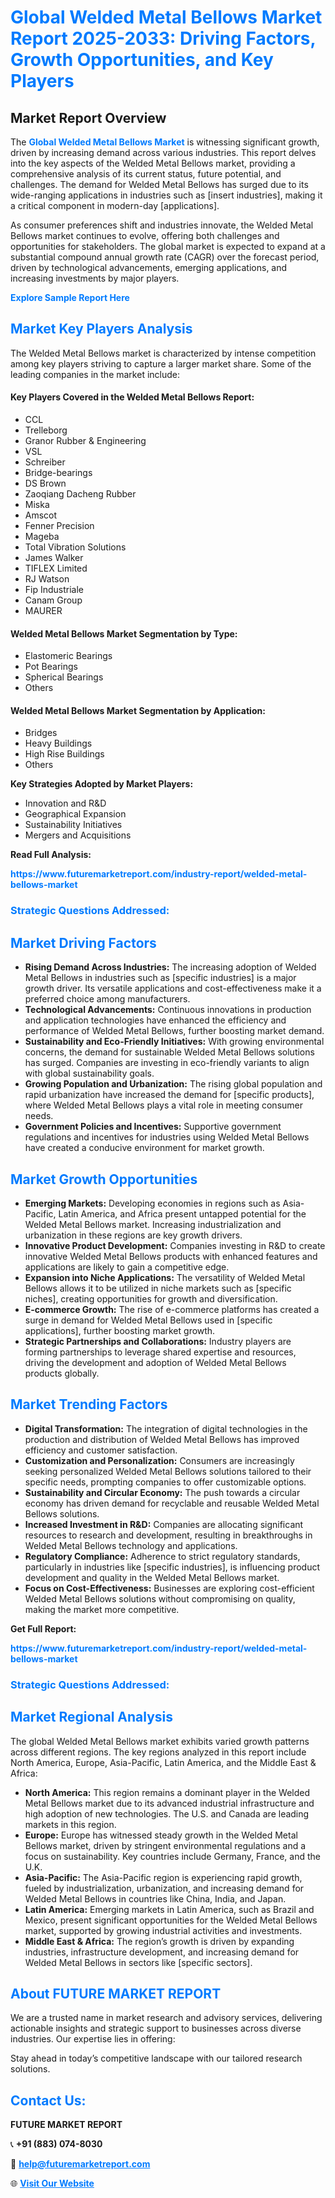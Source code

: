 <h1 style="color: #007BFF;">Global Welded Metal Bellows Market Report 2025-2033: Driving Factors, Growth Opportunities, and Key Players</h1>

<section id="overview">
<h2>Market Report Overview</h2>
<p>The <a href="https://www.futuremarketreport.com/industry-report/welded-metal-bellows-market" style="color: #007BFF; text-decoration: none;"><strong>Global Welded Metal Bellows Market</strong></a> is witnessing significant growth, driven by increasing demand across various industries. This report delves into the key aspects of the Welded Metal Bellows market, providing a comprehensive analysis of its current status, future potential, and challenges. The demand for Welded Metal Bellows has surged due to its wide-ranging applications in industries such as [insert industries], making it a critical component in modern-day [applications].</p>
<p>As consumer preferences shift and industries innovate, the Welded Metal Bellows market continues to evolve, offering both challenges and opportunities for stakeholders. The global market is expected to expand at a substantial compound annual growth rate (CAGR) over the forecast period, driven by technological advancements, emerging applications, and increasing investments by major players.</p>
</section>

<section id="overview">
<p><a href="https://www.futuremarketreport.com/request-sample/reportId=37485" style="color: #007BFF; text-decoration: none;"><strong>Explore Sample Report Here</strong></a></p>
</section>

<section id="key-players">
<h2 style="color: #007BFF;">Market Key Players Analysis</h2>
<p>The Welded Metal Bellows market is characterized by intense competition among key players striving to capture a larger market share. Some of the leading companies in the market include:</p>
<h4>Key Players Covered in the Welded Metal Bellows Report:</h4>
<ul><li>CCL</li><li>Trelleborg</li><li>Granor Rubber &amp; Engineering</li><li>VSL</li><li>Schreiber</li><li>Bridge-bearings</li><li>DS Brown</li><li>Zaoqiang Dacheng Rubber</li><li>Miska</li><li>Amscot</li><li>Fenner Precision</li><li>Mageba</li><li>Total Vibration Solutions</li><li>James Walker</li><li>TIFLEX Limited</li><li>RJ Watson</li><li>Fip Industriale</li><li>Canam Group</li><li>MAURER</li></ul>
<h4>Welded Metal Bellows Market Segmentation by Type:</h4>
<ul><li>Elastomeric Bearings</li><li>Pot Bearings</li><li>Spherical Bearings</li><li>Others</li></ul>

<h4>Welded Metal Bellows Market Segmentation by Application:</h4>
<ul><li>Bridges</li><li>Heavy Buildings</li><li>High Rise Buildings</li><li>Others</li></ul>
<p><strong>Key Strategies Adopted by Market Players:</strong></p>
<ul>
<li>Innovation and R&D</li>
<li>Geographical Expansion</li>
<li>Sustainability Initiatives</li>
<li>Mergers and Acquisitions</li>
</ul>
</section>

<section>
<p><strong>Read Full Analysis: </strong></p><a href="https://www.futuremarketreport.com/industry-report/welded-metal-bellows-market" style="color: #007BFF; text-decoration: none;"><strong>https://www.futuremarketreport.com/industry-report/welded-metal-bellows-market</strong></a>
<h3 style="color: #007BFF;">Strategic Questions Addressed:</h3>
</section>

<section id="driving-factors">
<h2 style="color: #007BFF;">Market Driving Factors</h2>
<ul>
<li><strong>Rising Demand Across Industries:</strong> The increasing adoption of Welded Metal Bellows in industries such as [specific industries] is a major growth driver. Its versatile applications and cost-effectiveness make it a preferred choice among manufacturers.</li>
<li><strong>Technological Advancements:</strong> Continuous innovations in production and application technologies have enhanced the efficiency and performance of Welded Metal Bellows, further boosting market demand.</li>
<li><strong>Sustainability and Eco-Friendly Initiatives:</strong> With growing environmental concerns, the demand for sustainable Welded Metal Bellows solutions has surged. Companies are investing in eco-friendly variants to align with global sustainability goals.</li>
<li><strong>Growing Population and Urbanization:</strong> The rising global population and rapid urbanization have increased the demand for [specific products], where Welded Metal Bellows plays a vital role in meeting consumer needs.</li>
<li><strong>Government Policies and Incentives:</strong> Supportive government regulations and incentives for industries using Welded Metal Bellows have created a conducive environment for market growth.</li>
</ul>
</section>

<section id="growth-opportunities">
<h2 style="color: #007BFF;">Market Growth Opportunities</h2>
<ul>
<li><strong>Emerging Markets:</strong> Developing economies in regions such as Asia-Pacific, Latin America, and Africa present untapped potential for the Welded Metal Bellows market. Increasing industrialization and urbanization in these regions are key growth drivers.</li>
<li><strong>Innovative Product Development:</strong> Companies investing in R&D to create innovative Welded Metal Bellows products with enhanced features and applications are likely to gain a competitive edge.</li>
<li><strong>Expansion into Niche Applications:</strong> The versatility of Welded Metal Bellows allows it to be utilized in niche markets such as [specific niches], creating opportunities for growth and diversification.</li>
<li><strong>E-commerce Growth:</strong> The rise of e-commerce platforms has created a surge in demand for Welded Metal Bellows used in [specific applications], further boosting market growth.</li>
<li><strong>Strategic Partnerships and Collaborations:</strong> Industry players are forming partnerships to leverage shared expertise and resources, driving the development and adoption of Welded Metal Bellows products globally.</li>
</ul>
</section>

<section id="trending-factors">
<h2 style="color: #007BFF;">Market Trending Factors</h2>
<ul>
<li><strong>Digital Transformation:</strong> The integration of digital technologies in the production and distribution of Welded Metal Bellows has improved efficiency and customer satisfaction.</li>
<li><strong>Customization and Personalization:</strong> Consumers are increasingly seeking personalized Welded Metal Bellows solutions tailored to their specific needs, prompting companies to offer customizable options.</li>
<li><strong>Sustainability and Circular Economy:</strong> The push towards a circular economy has driven demand for recyclable and reusable Welded Metal Bellows solutions.</li>
<li><strong>Increased Investment in R&D:</strong> Companies are allocating significant resources to research and development, resulting in breakthroughs in Welded Metal Bellows technology and applications.</li>
<li><strong>Regulatory Compliance:</strong> Adherence to strict regulatory standards, particularly in industries like [specific industries], is influencing product development and quality in the Welded Metal Bellows market.</li>
<li><strong>Focus on Cost-Effectiveness:</strong> Businesses are exploring cost-efficient Welded Metal Bellows solutions without compromising on quality, making the market more competitive.</li>
</ul>
</section>

<section>
<p><strong>Get Full Report: </strong></p><a href="https://www.futuremarketreport.com/industry-report/welded-metal-bellows-market" style="color: #007BFF; text-decoration: none;"><strong>https://www.futuremarketreport.com/industry-report/welded-metal-bellows-market</strong></a>
<h3 style="color: #007BFF;">Strategic Questions Addressed:</h3>
</section>


<section id="regional-analysis">
<h2 style="color: #007BFF;">Market Regional Analysis</h2>
<p>The global Welded Metal Bellows market exhibits varied growth patterns across different regions. The key regions analyzed in this report include North America, Europe, Asia-Pacific, Latin America, and the Middle East & Africa:</p>
<ul>
<li><strong>North America:</strong> This region remains a dominant player in the Welded Metal Bellows market due to its advanced industrial infrastructure and high adoption of new technologies. The U.S. and Canada are leading markets in this region.</li>
<li><strong>Europe:</strong> Europe has witnessed steady growth in the Welded Metal Bellows market, driven by stringent environmental regulations and a focus on sustainability. Key countries include Germany, France, and the U.K.</li>
<li><strong>Asia-Pacific:</strong> The Asia-Pacific region is experiencing rapid growth, fueled by industrialization, urbanization, and increasing demand for Welded Metal Bellows in countries like China, India, and Japan.</li>
<li><strong>Latin America:</strong> Emerging markets in Latin America, such as Brazil and Mexico, present significant opportunities for the Welded Metal Bellows market, supported by growing industrial activities and investments.</li>
<li><strong>Middle East & Africa:</strong> The region’s growth is driven by expanding industries, infrastructure development, and increasing demand for Welded Metal Bellows in sectors like [specific sectors].</li>
</ul>
</section>

<footer>
<h2 style="color: #007BFF;">About FUTURE MARKET REPORT</h2>
<p>We are a trusted name in market research and advisory services, delivering actionable insights and strategic support to businesses across diverse industries. Our expertise lies in offering:</p>

<p>Stay ahead in today’s competitive landscape with our tailored research solutions.</p>

<h2 style="color: #007BFF;">Contact Us:</h2>
<p><strong>FUTURE MARKET REPORT</strong></p>
<p>📞 <strong>+91 (883) 074-8030</strong></p>
<p>📧 <strong><a href="mailto:help@futuremarketreport.com" style="color: #007BFF;">help@futuremarketreport.com</a></strong></p>
<p>🌐 <strong><a href="https://www.futuremarketreport.com/" style="color: #007BFF;">Visit Our Website</a></strong></p>
</footer>